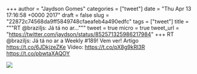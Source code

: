 
+++
author = "Jaydson Gomes"
categories = ["tweet"]
date = "Thu Apr 13 17:16:58 +0000 2017"
draft = false
slug = "22872c74568da9ff5849748cfaeafeb4a490edfc"
tags = ["tweet"]
title = """RT @braziljs: Já tá no ar..."""
tweet = true
micro = true
tweet_url = "https://twitter.com/jaydson/status/852571325986217984"
+++
RT @braziljs: Já tá no ar a Weekly #189! Vem ver!
Artigo https://t.co/6JDkjzeZKe
Vídeo: https://t.co/pX8g9kRl3R https://t.co/pbwtaXAQOY

![](/images/tweet-media/852571325986217984-C9TtW75WAAAhBk_.jpg)
